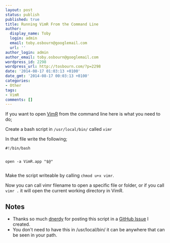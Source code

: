 ```yaml
---
layout: post
status: publish
published: true
title: Running VimR From the Command Line
author:
  display_name: Toby
  login: admin
  email: toby.osbourn@googlemail.com
  url: ''
author_login: admin
author_email: toby.osbourn@googlemail.com
wordpress_id: 2298
wordpress_url: http://tosbourn.com/?p=2298
date: '2014-08-17 01:03:13 +0100'
date_gmt: '2014-08-17 00:03:13 +0100'
categories:
- Other
tags:
- VimR
comments: []
---
```

<p>If you want to open <a title="VimR – A first look" href="http://tosbourn.com/vimr-first-look/">VimR</a> from the command line here is what you need to do;</p>
<p>Create a bash script in <code>/usr/local/bin/</code> called <code>vimr</code></p>
<p>In that file write the following;</p>
<pre><code>#!/bin/bash

open -a VimR.app "$@"
</code></pre>
<p>Make the script writeable by calling <code>chmod u+x vimr</code>.</p>
<p>Now you can call vimr filename to open a specific file or folder, or if you call <code>vimr .</code> it will open the current working directory in VimR.</p>
<h2>Notes</h2>
<ul>
<li>Thanks so much <a href="https://github.com/dnerdy">dnerdy</a> for posting this script in a <a href="https://github.com/qvacua/vimr/issues/99#issuecomment-52409208">GitHub Issue</a> I created.</li>
<li>You don't need to have this in /usr/local/bin/ it can be anywhere that can be seen in your path.</li>
</ul>
